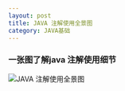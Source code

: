 ```yaml
---
layout: post
title: JAVA 注解使用全景图
category: JAVA基础
---
```


###	一张图了解java 注解使用细节
<img src="/images/xiaobei/java-annotation.jpg" alt="JAVA 注解使用全景图" />

 